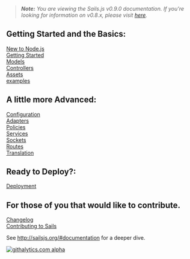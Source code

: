 > _**Note:** You are viewing the Sails.js v0.9.0 documentation.  If you're looking for information on v0.8.x, please visit [here](http://08x.sailsjs.org)._

<!--
Building Your Own Adapters
Controllers
Database Support
examples
Guide: Login Example
Guide: Passport auth example
Guide: Sockets
Home
Models
Policies
Routes
Services
Views
What Is Sails
-->
## Getting Started and the Basics:

[New to Node.js](/balderdashy/sails/wiki/new-to-nodejs)  
[Getting Started](/balderdashy/sails/wiki/Getting-started)  
[Models](/balderdashy/sails/wiki/models)  
[Controllers](/balderdashy/sails/wiki/controllers)  
[Assets](/balderdasy/sails/wiki/assets)  
[examples](/balderdashy/sails/wiki/examples)  

## A little more Advanced:

[Configuration](/balderdashy/sails/wiki/configuration)  
[Adapters](/balderdashy/sails/wiki/adapters)  
[Policies](/balderdashy/sails/wiki/policies)  
[Services](/balderdashy/sails/wiki/services)  
[Sockets](/balderdashy/sails/wiki/sockets)  
[Routes](/balderdashy/sails/wiki/routes)  
[Translation](/balderdashy/sails/wiki/translation)

## Ready to Deploy?:

[Deployment](/balderdashy/sails/wiki/deployment)  

## For those of you that would like to contribute.

[Changelog](/balderdashy/sails/wiki/changelog)  
[Contributing to Sails](/balderdashy/sails/wiki/Contributing-to-Sails)  

See http://sailsjs.org/#documentation for a deeper dive.

[![githalytics.com alpha](https://cruel-carlota.pagodabox.com/8acf2fc2ca0aca8a3018e355ad776ed7 "githalytics.com")](http://githalytics.com/balderdashy/sails/wiki/home)
